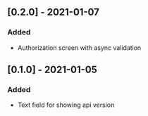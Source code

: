 ## [0.2.0] - 2021-01-07
### Added
- Authorization screen with async validation

## [0.1.0] - 2021-01-05
### Added
- Text field for showing api version
